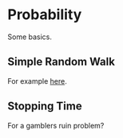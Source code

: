 # Probability

Some basics.

## Simple Random Walk

For example [here](https://en.wikipedia.org/wiki/Random_walk).

## Stopping Time

For a gamblers ruin problem?
